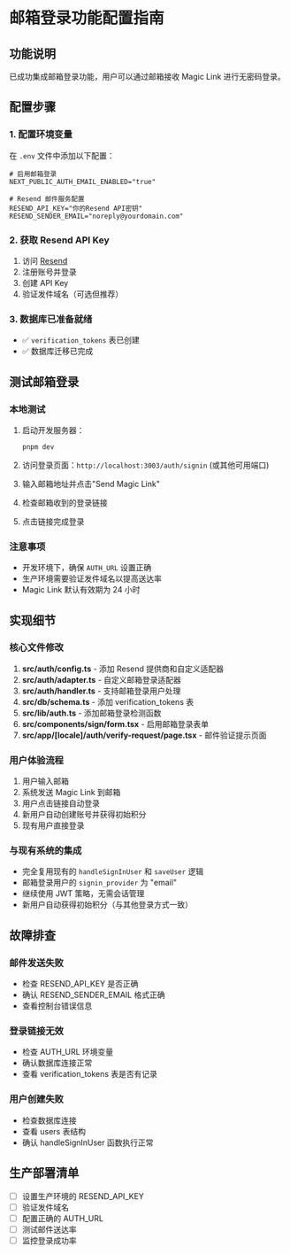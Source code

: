 # 邮箱登录功能配置指南

## 功能说明
已成功集成邮箱登录功能，用户可以通过邮箱接收 Magic Link 进行无密码登录。

## 配置步骤

### 1. 配置环境变量
在 `.env` 文件中添加以下配置：

```env
# 启用邮箱登录
NEXT_PUBLIC_AUTH_EMAIL_ENABLED="true"

# Resend 邮件服务配置
RESEND_API_KEY="你的Resend API密钥"
RESEND_SENDER_EMAIL="noreply@yourdomain.com"
```

### 2. 获取 Resend API Key
1. 访问 [Resend](https://resend.com/)
2. 注册账号并登录
3. 创建 API Key
4. 验证发件域名（可选但推荐）

### 3. 数据库已准备就绪
- ✅ `verification_tokens` 表已创建
- ✅ 数据库迁移已完成

## 测试邮箱登录

### 本地测试
1. 启动开发服务器：
   ```bash
   pnpm dev
   ```

2. 访问登录页面：`http://localhost:3003/auth/signin` (或其他可用端口)

3. 输入邮箱地址并点击"Send Magic Link"

4. 检查邮箱收到的登录链接

5. 点击链接完成登录

### 注意事项
- 开发环境下，确保 `AUTH_URL` 设置正确
- 生产环境需要验证发件域名以提高送达率
- Magic Link 默认有效期为 24 小时

## 实现细节

### 核心文件修改
1. **src/auth/config.ts** - 添加 Resend 提供商和自定义适配器
2. **src/auth/adapter.ts** - 自定义邮箱登录适配器
3. **src/auth/handler.ts** - 支持邮箱登录用户处理
4. **src/db/schema.ts** - 添加 verification_tokens 表
5. **src/lib/auth.ts** - 添加邮箱登录检测函数
6. **src/components/sign/form.tsx** - 启用邮箱登录表单
7. **src/app/[locale]/auth/verify-request/page.tsx** - 邮件验证提示页面

### 用户体验流程
1. 用户输入邮箱
2. 系统发送 Magic Link 到邮箱
3. 用户点击链接自动登录
4. 新用户自动创建账号并获得初始积分
5. 现有用户直接登录

### 与现有系统的集成
- 完全复用现有的 `handleSignInUser` 和 `saveUser` 逻辑
- 邮箱登录用户的 `signin_provider` 为 "email"
- 继续使用 JWT 策略，无需会话管理
- 新用户自动获得初始积分（与其他登录方式一致）

## 故障排查

### 邮件发送失败
- 检查 RESEND_API_KEY 是否正确
- 确认 RESEND_SENDER_EMAIL 格式正确
- 查看控制台错误信息

### 登录链接无效
- 检查 AUTH_URL 环境变量
- 确认数据库连接正常
- 查看 verification_tokens 表是否有记录

### 用户创建失败
- 检查数据库连接
- 查看 users 表结构
- 确认 handleSignInUser 函数执行正常

## 生产部署清单
- [ ] 设置生产环境的 RESEND_API_KEY
- [ ] 验证发件域名
- [ ] 配置正确的 AUTH_URL
- [ ] 测试邮件送达率
- [ ] 监控登录成功率